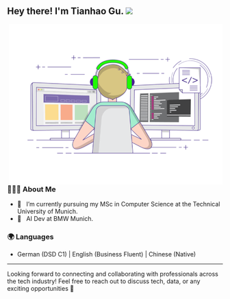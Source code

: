 <h2>Hey there! I'm Tianhao Gu. <img src="https://github.com/souvikguria98/souvikguria98/blob/master/Hi.gif" width="25"></h2>

<img align="right" alt="GIF" src="https://raw.githubusercontent.com/devSouvik/devSouvik/master/gif3.gif" width="500"/>

<h3> 👨🏻‍💻 About Me </h3>

- 🔭 &nbsp; I’m currently pursuing my MSc in Computer Science at the Technical University of Munich.
- 💼 &nbsp; AI Dev at BMW Munich.

<h3> 🌍 Languages </h3>

- German (DSD C1) | English (Business Fluent) | Chinese (Native)

---

Looking forward to connecting and collaborating with professionals across the tech industry! Feel free to reach out to discuss tech, data, or any exciting opportunities 🚀
